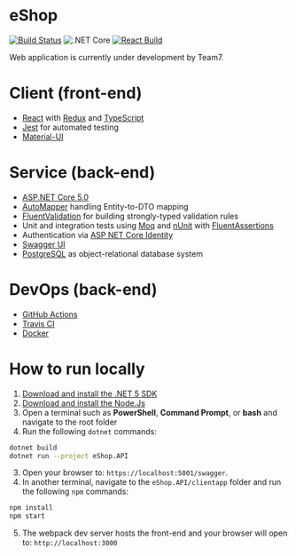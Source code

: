 # eShop

[![Build Status](https://travis-ci.com/evilsquirr3l/eShop.svg?branch=master)](https://travis-ci.com/evilsquirr3l/eShop) ![.NET Core](https://github.com/evilsquirr3l/eShop/workflows/.NET%20Core/badge.svg?branch=master) [![React Build](https://github.com/evilsquirr3l/eShop/actions/workflows/react-build.yml/badge.svg)](https://github.com/evilsquirr3l/eShop/actions/workflows/react-build.yml)

Web application is currently under development by Team7.

# Client (front-end)

- [React](https://reactjs.org/docs/getting-started.html) with [Redux](https://redux.js.org/introduction/getting-started) and [TypeScript](https://www.typescriptlang.org/docs)
- [Jest](https://jestjs.io/docs/ru/tutorial-react) for automated testing
- [Material-UI](https://material-ui.com/)

# Service (back-end)

- [ASP.NET Core 5.0](https://docs.microsoft.com/en-us/aspnet/core/introduction-to-aspnet-core?view=aspnetcore-5.0)
- [AutoMapper](https://github.com/AutoMapper/AutoMapper) handling Entity-to-DTO mapping
- [FluentValidation](https://fluentvalidation.net/) for building strongly-typed validation rules
- Unit and integration tests using [Moq](https://github.com/moq/moq4) and [nUnit](https://nunit.org/) with [FluentAssertions](https://fluentassertions.com/)
- Authentication via [ASP NET Core Identity](https://docs.microsoft.com/en-us/aspnet/core/security/authentication/identity?view=aspnetcore-5.0&tabs=visual-studio) 
- [Swagger UI](https://github.com/swagger-api/swagger-ui)
- [PostgreSQL](https://www.postgresql.org/) as object-relational database system

# DevOps (back-end)

- [GitHub Actions](https://docs.github.com/en/actions/learn-github-actions)
- [Travis CI](https://travis-ci.org/)
- [Docker](https://www.docker.com/)

# How to run locally

1. [Download and install the .NET 5 SDK](https://dotnet.microsoft.com/download)
2. [Download and install the Node.Js](https://nodejs.org/en/)
3. Open a terminal such as **PowerShell**, **Command Prompt**, or **bash** and navigate to the root folder
4. Run the following `dotnet` commands:
```sh
dotnet build
dotnet run --project eShop.API
```
3. Open your browser to: `https://localhost:5001/swagger`.
4. In another terminal, navigate to the `eShop.API/clientapp` folder and run the following `npm` commands:
```sh
npm install
npm start
```
5. The webpack dev server hosts the front-end and your browser will open to: `http://localhost:3000`
